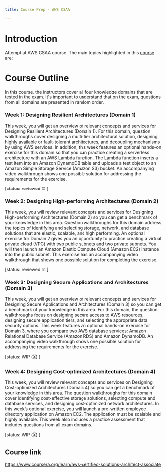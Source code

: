 ```yaml
---
title: Course Prep - AWS CSAA

---
```


# Introduction
Attempt at AWS CSAA course. The main topics highlighted in this [course](#course-link) are:

# Course Outline

In this course, the instructors cover all four knowledge domains that are tested in the exam. It's important to understand that on the exam, questions from all domains are presented in random order. 

### Week 1: Designing Resilient Architectures (Domain 1)    

This week, you will get an overview of relevant concepts and services for Designing Resilient Architectures (Domain 1). For this domain, question walkthroughs cover designing a multi-tier architectural solution, designing highly available or fault-tolerant architectures, and decoupling mechanisms by using AWS services. In addition, this week features an optional hands-on exercise for this domain so that you can practice creating a serverless architecture with an AWS Lambda function. The Lambda function inserts a test item into an Amazon DynamoDB table and uploads a test object to an Amazon Simple Storage Service (Amazon S3) bucket. An accompanying video walkthrough shows one possible solution for addressing the requirements for the exercise. 

[status: reviewed &#9745; ]

### Week 2: Designing High-performing Architectures (Domain 2) 

This week, you will review relevant concepts and services for Designing High-performing Architectures (Domain 2) so you can get a benchmark of your knowledge in this area. Question walkthroughs for this domain address the topics of identifying and selecting storage, network, and database solutions that are elastic, scalable, and high performing. An optional exercise for Domain 2 gives you an opportunity to practice creating a virtual private cloud (VPC) with two public subnets and two private subnets. You will then launch an Amazon Elastic Compute Cloud (Amazon EC2) instance into the public subnet. This exercise has an accompanying video walkthrough that shows one possible solution for completing the exercise. 

[status: reviewed &#9745; ]
### Week 3: Designing Secure Applications and Architectures (Domain 3) 

This week, you will get an overview of relevant concepts and services for Designing Secure Applications and Architectures (Domain 3) so you can get a benchmark of your knowledge in this area. For this domain, the question walkthroughs focus on designing secure access to AWS resources, designing secure application tiers, and selecting the appropriate data security options. This week features an optional hands-on exercise for Domain 3, where you compare two AWS database services: Amazon Relational Database Service (Amazon RDS) and Amazon DynamoDB. An accompanying video walkthrough shows one possible solution for addressing the requirements for the exercise.   

[status: WIP (⏳) ]

### Week 4: Designing Cost-optimized Architectures (Domain 4)

This week, you will review relevant concepts and services on Designing Cost-optimized Architectures (Domain 4) so you can get a benchmark of your knowledge in this area. The question walkthroughs for this domain cover identifying cost-effective storage solutions, selecting compute and database services, and designing cost-optimized network architectures. In this week’s optional exercise, you will launch a pre-written employee directory application on Amazon EC2. The application must be scalable and highly available. This week also includes a practice assessment that includes questions from all exam domains.    

[status: WIP (⏳) ]

## Course link
https://www.coursera.org/learn/aws-certified-solutions-architect-associate
